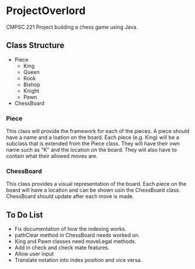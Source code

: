 # ProjectOverlord
CMPSC 221 Project building a chess game using Java.

## Class Structure

* Piece
  * King
  * Queen
  * Rook
  * Bishop
  * Knight
  * Pawn
* ChessBoard

### Piece
This class will provide the framework for each of the pieces. A piece should have a name and a loation on the board. Each piece (e.g. King) will be a subclass that is extended from the Piece class. They will have their own name such as "K" and the location on the board. They will also have to contain what their allowed moves are.

### ChessBoard
This class provides a visual representation of the board. Each piece on the board will have a location and can be shown usin the ChessBoard class. ChessBoard should update after each move is made.

## To Do List
* Fix documentation of how the indexing works.
* pathClear method in ChessBoard needs worked on.
* King and Pawn classes need moveLegal methods.
* Add in check and check mate features.
* Allow user input
* Translate notation into index position and vice versa.

